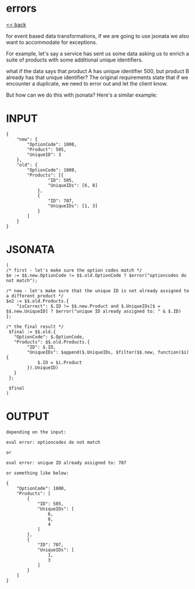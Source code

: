 # errors

[<< back](readme.md)

for event based data transformations, if we are going to use jsonata
we also want to accommodate for exceptions.

For example, let's say a service has sent us some data asking us
to enrich a suite of products with some additional unique identifiers.

what if the data says that product A has unique identifier 500, but
product B already has that unique identifier? The original requirements
state that if we encounter a duplicate, we need to error out and let
the client know. 

But how can we do this with jsonata? Here's a similar example:

# INPUT
```
{
	"new": {
		"OptionCode": 1000,
		"Product": 505,
		"UniqueID": 3
	},
	"old": {
		"OptionCode": 1000,
		"Products": [{
				"ID": 505,
				"UniqueIDs": [6, 8]
			},
			{
				"ID": 707,
				"UniqueIDs": [1, 3]
			}
		]
	}
}
```

# JSONATA
```
( 
/* first - let's make sure the option codes match */
$e := $$.new.OptionCode != $$.old.OptionCode ? $error("optioncodes do not match");
 
/* now - let's make sure that the unique ID is not already assigned to a different product */
$e2 := $$.old.Products.{
 	"isCorrect": $.ID != $$.new.Product and $.UniqueIDs[$ = $$.new.UniqueID] ? $error("unique ID already assigned to: " & $.ID)
};
 
/* the final result */
 $final := $$.old.{
   "OptionCode": $.OptionCode,
   "Products": $$.old.Products.{
   		"ID": $.ID,
        "UniqueIDs": $append($.UniqueIDs, $filter($$.new, function($i){
        	$.ID = $i.Product
        }).UniqueID)
   }
 };
 
 $final
)
```

# OUTPUT
```
depending on the input:

eval error: optioncodes do not match

or

eval error: unique ID already assigned to: 707

or something like below:

{
    "OptionCode": 1000,
    "Products": [
        {
            "ID": 505,
            "UniqueIDs": [
                6,
                8,
                4
            ]
        },
        {
            "ID": 707,
            "UniqueIDs": [
                1,
                3
            ]
        }
    ]
}
```

